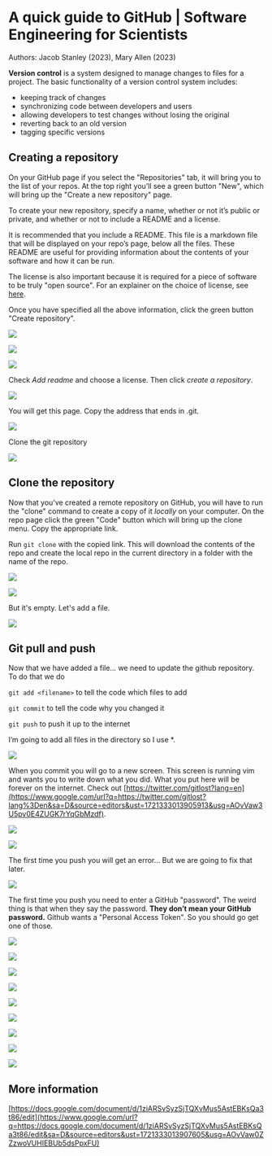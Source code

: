 # A quick guide to GitHub | Software Engineering for Scientists

Authors: Jacob Stanley (2023), Mary Allen (2023)


**Version control** is a system designed to manage changes to files for a project. The basic functionality of a version control system includes:

- keeping track of changes
- synchronizing code between developers and users
- allowing developers to test changes without losing the original
- reverting back to an old version
- tagging specific versions


## Creating a repository

On your GitHub page if you select the "Repositories" tab, it will bring you to the list of your repos. At the top right you’ll see a green button "New", which will bring up the "Create a new repository" page.
 
To create your new repository, specify a name, whether or not it’s public or private, and whether or not to include a README and a license.
 
It is recommended that you include a README. This file is a markdown file that will be displayed on your repo’s page, below all the files. These README are useful for providing information about the contents of your software and how it can be run.
 
The license is also important because it is required for a piece of software to be truly "open source". For an explainer on the choice of license, see [here](https://docs.github.com/en/repositories/managing-your-repositorys-settings-and-features/customizing-your-repository/licensing-a-repository).

Once you have specified all the above information, click the green button "Create repository".

![](md_images/github_image1.png)

![](md_images/github_image3.png)

![](md_images/github_image2.png)

Check _Add readme_ and choose a license. Then click _create a repository_.

![](md_images/github_image5.png)

You will get this page. Copy the address that ends in .git.

![](md_images/github_image4.png)

Clone the git repository

![](md_images/github_image7.png)


## Clone the repository

Now that you’ve created a remote repository on GitHub, you will have to run the "clone" command to create a copy of it *locally* on your computer. On the repo page click the green "Code" button which will bring up the clone menu. Copy the appropriate link.
 
Run `git clone` with the copied link. This will download the contents of the repo and create the local repo in the current directory in a folder with the name of the repo.

![](md_images/github_image6.png)

![](md_images/github_image10.png)


But it's empty. Let's add a file.

![](md_images/github_image8.png)

## Git pull and push

Now that we have added a file… we need to update the github repository. To do that we do

`git add <filename>` to tell the code which files to add

`git commit` to tell the code why you changed it

`git push` to push it up to the internet

I’m going to add all files in the directory so I use \*.

![](md_images/github_image13.png)

When you commit you will go to a new screen. This screen is running vim and wants you to write down what you did. What you put here will be forever on the internet. Check out [https://twitter.com/gitlost?lang=en](https://www.google.com/url?q=https://twitter.com/gitlost?lang%3Den&sa=D&source=editors&ust=1721333013905913&usg=AOvVaw3U5pv0E4ZUGK7rYqGbMzdf).

![](md_images/github_image11.png)

![](md_images/github_image13.png)

The first time you push you will get an error… But we are going to fix that later.

![](md_images/github_image14.png)

The first time you push you need to enter a GitHub "password". The weird thing is that when they say the password. **They don’t mean your GitHub password.** Github wants a "Personal Access Token". So you should go get one of those.

![](md_images/github_image15.png)

![](md_images/github_image16.png)

![](md_images/github_image17.png)

![](md_images/github_image18.png)

![](md_images/github_image19.png)

![](md_images/github_image20.png)

![](md_images/github_image21.png)

![](md_images/github_image9.png)

![](md_images/github_image12.png)

## More information

[https://docs.google.com/document/d/1ziARSvSyzSjTQXvMus5AstEBKsQa3t86/edit](https://www.google.com/url?q=https://docs.google.com/document/d/1ziARSvSyzSjTQXvMus5AstEBKsQa3t86/edit&sa=D&source=editors&ust=1721333013907605&usg=AOvVaw0ZZzwoVUHIEBUb5dsPpxFU)
